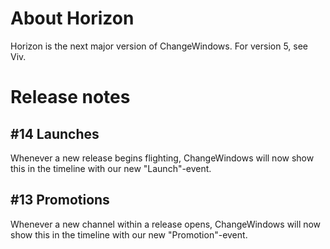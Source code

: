 # About Horizon

Horizon is the next major version of ChangeWindows. For version 5, see Viv.

# Release notes
## #14 Launches
Whenever a new release begins flighting, ChangeWindows will now show this in the timeline with our new "Launch"-event.

## #13 Promotions
Whenever a new channel within a release opens, ChangeWindows will now show this in the timeline with our new "Promotion"-event.